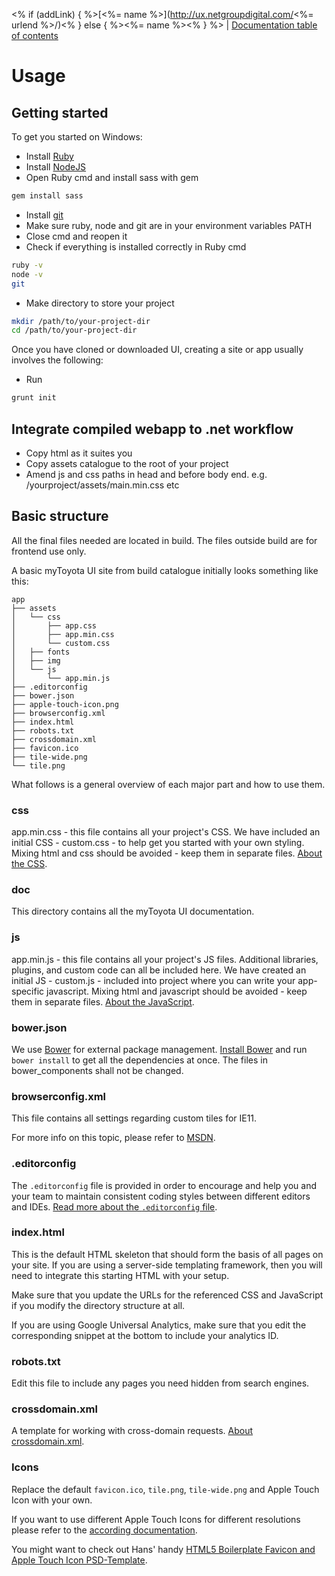 <% if (addLink) { %>[<%= name %>](http://ux.netgroupdigital.com/<%= urlend %>/)<% } else { %><%= name %><% } %> | [Documentation table of contents](TOC.md)

# Usage

## Getting started

To get you started on Windows:

- Install [Ruby](http://rubyinstaller.org/)
- Install [NodeJS](https://nodejs.org/)
- Open Ruby cmd and install sass with gem
```bash
gem install sass
```
- Install [git](https://git-scm.com/)
- Make sure ruby, node and git are in your environment variables PATH
- Close cmd and reopen it
- Check if everything is installed correctly in Ruby cmd
```bash
ruby -v
node -v
git
```
- Make directory to store your project
```bash
mkdir /path/to/your-project-dir
cd /path/to/your-project-dir
```

Once you have cloned or downloaded UI, creating a site or app
usually involves the following:

- Run
```bash
grunt init
```

## Integrate compiled webapp to .net workflow

- Copy html as it suites you
- Copy assets catalogue to  the root of your project
- Amend js and css paths in head and before body end. e.g. /yourproject/assets/main.min.css etc

## Basic structure

All the final files needed are located in build. The files outside build are for frontend use only.

A basic myToyota UI site from build catalogue initially looks something like this:

```
app
├── assets
│   └── css
│       ├── app.css
│       ├── app.min.css
│       └── custom.css
│   ├── fonts
│   ├── img
│   └── js
│       └── app.min.js
├── .editorconfig
├── bower.json
├── apple-touch-icon.png
├── browserconfig.xml
├── index.html
├── robots.txt
├── crossdomain.xml
├── favicon.ico
├── tile-wide.png
└── tile.png
```

What follows is a general overview of each major part and how to use them.

### css

app.min.css - this file contains all your project's CSS. We have included an
initial CSS - custom.css - to help get you started with your own styling. Mixing html and css should be avoided - keep them in separate files. [About the
CSS](css.md).

### doc

This directory contains all the myToyota UI documentation.

### js

app.min.js - this file contains all your project's JS files. Additional libraries, plugins,
and custom code can all be included here. We have created an initial JS - custom.js - included into project where you can write your app-specific javascript. Mixing html and javascript should be avoided - keep them in separate files. [About the JavaScript](js.md).

### bower.json

We use [Bower](http://bower.io/) for external package management. [Install Bower](https://www.jetbrains.com/webstorm/help/using-bower-package-manager.html) and run `bower install` to get all the dependencies at once. The files in bower_components shall not be changed.

### browserconfig.xml

This file contains all settings regarding custom tiles for IE11.

For more info on this topic, please refer to
[MSDN](https://msdn.microsoft.com/en-us/library/ie/dn455106.aspx).

### .editorconfig

The `.editorconfig` file is provided in order to encourage and help you and
your team to maintain consistent coding styles between different
editors and IDEs. [Read more about the `.editorconfig` file](misc.md#editorconfig).

### index.html

This is the default HTML skeleton that should form the basis of all pages on
your site. If you are using a server-side templating framework, then you will
need to integrate this starting HTML with your setup.

Make sure that you update the URLs for the referenced CSS and JavaScript if you
modify the directory structure at all.

If you are using Google Universal Analytics, make sure that you edit the
corresponding snippet at the bottom to include your analytics ID.

### robots.txt

Edit this file to include any pages you need hidden from search engines.

### crossdomain.xml

A template for working with cross-domain requests. [About
crossdomain.xml](misc.md#crossdomainxml).

### Icons

Replace the default `favicon.ico`, `tile.png`, `tile-wide.png` and Apple
Touch Icon with your own.

If you want to use different Apple Touch Icons for different resolutions please
refer to the [according documentation](extend.md#apple-touch-icons).

You might want to check out Hans' handy [HTML5 Boilerplate Favicon and Apple
Touch Icon
PSD-Template](https://drublic.de/blog/html5-boilerplate-favicons-psd-template/).

